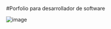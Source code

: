 #Porfolio para desarrollador de software

![image](https://github.com/user-attachments/assets/f0a9a875-7b27-42c0-9b9b-6c70f8042a7c)
